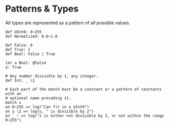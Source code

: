 # Patterns & Types
All types are represented as a pattern of all possible values.

```aratar
def UInt8: 0~255
def Normalized: 0.0~1.0

def False: 0
def True: 1
def Bool: False | True

let a Bool: @False
a: True

# Any number divisible by 1, any integer.
def Int: _ \1

# Each part of the match must be a constant or a pattern of constants with an
# optional name preceding it.
match x
on 0~255 => log("Can fit in a UInt8")
on y \2 => log(y, " is divisible by 2")
on _ ~ => log("x is either not divisible by 2, or not within the range 0~255")
```

## 
